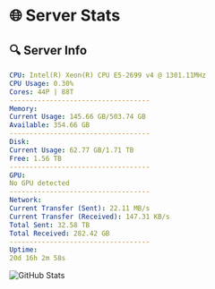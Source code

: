 # 🌐 Server Stats
## 🔍 Server Info
```yaml
CPU: Intel(R) Xeon(R) CPU E5-2699 v4 @ 1301.11MHz
CPU Usage: 0.30%
Cores: 44P | 88T
-----------------------------------
Memory:
Current Usage: 145.66 GB/503.74 GB
Available: 354.66 GB
-----------------------------------
Disk:
Current Usage: 62.77 GB/1.71 TB
Free: 1.56 TB
-----------------------------------
GPU:
No GPU detected
-----------------------------------
Network:
Current Transfer (Sent): 22.11 MB/s
Current Transfer (Received): 147.31 KB/s
Total Sent: 32.58 TB
Total Received: 282.42 GB
-----------------------------------
Uptime:
20d 16h 2m 58s
```
![GitHub Stats](https://img.shields.io/badge/Updated-2025-03-28_13:25:47-blue)